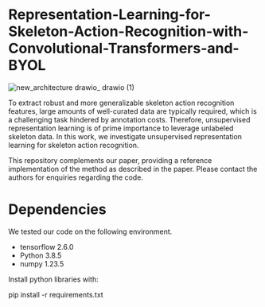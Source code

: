 # Representation-Learning-for-Skeleton-Action-Recognition-with-Convolutional-Transformers-and-BYOL


![new_architecture drawio_ drawio (1)](https://github.com/SafwenNaimi/Representation-Learning-for-Skeleton-Action-Recognition-with-Convolutional-Transformers-and-BYOL/assets/55064537/9c6fe0fd-cddf-45cb-b941-801a5146fa37)

To extract robust and more generalizable skeleton action recognition features, large amounts of well-curated data are typically required, which is a challenging task hindered by annotation costs. Therefore, unsupervised representation learning is of prime importance to leverage unlabeled skeleton data. In this work, we investigate unsupervised representation learning for skeleton action recognition. 

This repository complements our paper, providing a reference implementation of the method as described in the paper. Please contact the authors for enquiries regarding the code.

# Dependencies
We tested our code on the following environment.

* tensorflow 2.6.0
* Python 3.8.5
* numpy 1.23.5

Install python libraries with:

pip install -r requirements.txt
